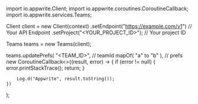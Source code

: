 import io.appwrite.Client;
import io.appwrite.coroutines.CoroutineCallback;
import io.appwrite.services.Teams;

Client client = new Client(context)
    .setEndpoint("https://example.com/v1") // Your API Endpoint
    .setProject("<YOUR_PROJECT_ID>"); // Your project ID

Teams teams = new Teams(client);

teams.updatePrefs(
    "<TEAM_ID>", // teamId 
    mapOf( "a" to "b" ), // prefs 
    new CoroutineCallback<>((result, error) -> {
        if (error != null) {
            error.printStackTrace();
            return;
        }

        Log.d("Appwrite", result.toString());
    })
);

